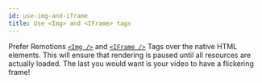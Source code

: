 ```yaml
---
id: use-img-and-iframe
title: Use <Img> and <IFrame> tags
---
```


Prefer Remotions [`<Img />`](img) and [`<IFrame />`](iframe) Tags over the native HTML elements. This will ensure that rendering is paused until all resources are actually loaded. The last you would want is your video to have a flickering frame!
